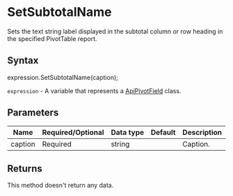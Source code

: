 # SetSubtotalName

Sets the text string label displayed in the subtotal column or row heading in the specified PivotTable report.

## Syntax

expression.SetSubtotalName(caption);

`expression` - A variable that represents a [ApiPivotField](../ApiPivotField.md) class.

## Parameters

| **Name** | **Required/Optional** | **Data type** | **Default** | **Description** |
| ------------- | ------------- | ------------- | ------------- | ------------- |
| caption | Required | string |  | Caption. |

## Returns

This method doesn't return any data.